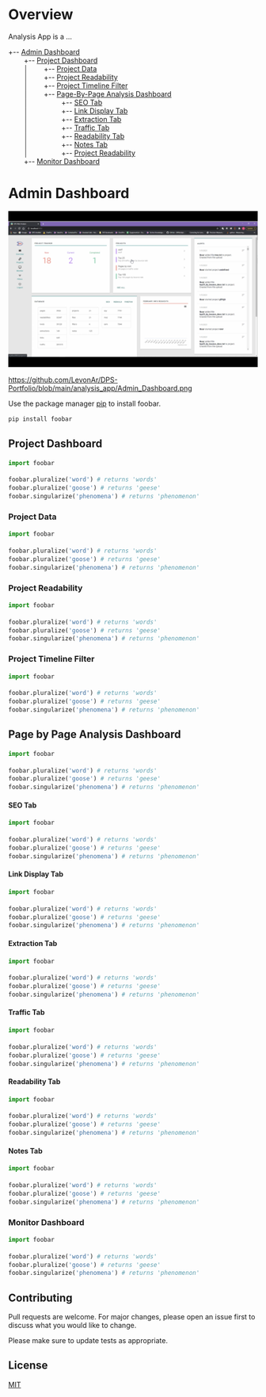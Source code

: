 # Overview

Analysis App is a ...


+-- [Admin Dashboard](#admin-dashboard)
\
&nbsp;&nbsp;&nbsp;&nbsp;&nbsp;&nbsp;&nbsp;&nbsp;+-- [Project Dashboard](#project-dashboard)
\
&nbsp;&nbsp;&nbsp;&nbsp;&nbsp;&nbsp;&nbsp;&nbsp;│&nbsp;&nbsp;&nbsp;&nbsp;&nbsp;&nbsp;&nbsp;&nbsp;+-- [Project Data](#project-data)
\
&nbsp;&nbsp;&nbsp;&nbsp;&nbsp;&nbsp;&nbsp;&nbsp;│&nbsp;&nbsp;&nbsp;&nbsp;&nbsp;&nbsp;&nbsp;&nbsp;+-- [Project Readability](#project-readability)
\
&nbsp;&nbsp;&nbsp;&nbsp;&nbsp;&nbsp;&nbsp;&nbsp;│&nbsp;&nbsp;&nbsp;&nbsp;&nbsp;&nbsp;&nbsp;&nbsp;+-- [Project Timeline Filter](#project-timeline-filter)
\
&nbsp;&nbsp;&nbsp;&nbsp;&nbsp;&nbsp;&nbsp;&nbsp;│&nbsp;&nbsp;&nbsp;&nbsp;&nbsp;&nbsp;&nbsp;&nbsp;+-- [Page-By-Page Analysis Dashboard](#page-by-page-analysis-dashboard)
\
&nbsp;&nbsp;&nbsp;&nbsp;&nbsp;&nbsp;&nbsp;&nbsp;│&nbsp;&nbsp;&nbsp;&nbsp;&nbsp;&nbsp;&nbsp;&nbsp;&nbsp;&nbsp;&nbsp;&nbsp;&nbsp;&nbsp;&nbsp;&nbsp; +-- [SEO Tab](#seo-tab)
\
&nbsp;&nbsp;&nbsp;&nbsp;&nbsp;&nbsp;&nbsp;&nbsp;│&nbsp;&nbsp;&nbsp;&nbsp;&nbsp;&nbsp;&nbsp;&nbsp;&nbsp;&nbsp;&nbsp;&nbsp;&nbsp;&nbsp;&nbsp;&nbsp; +-- [Link Display Tab](#link-display-tab)
\
&nbsp;&nbsp;&nbsp;&nbsp;&nbsp;&nbsp;&nbsp;&nbsp;│&nbsp;&nbsp;&nbsp;&nbsp;&nbsp;&nbsp;&nbsp;&nbsp;&nbsp;&nbsp;&nbsp;&nbsp;&nbsp;&nbsp;&nbsp;&nbsp; +-- [Extraction Tab](#extraction-tab)
\
&nbsp;&nbsp;&nbsp;&nbsp;&nbsp;&nbsp;&nbsp;&nbsp;│&nbsp;&nbsp;&nbsp;&nbsp;&nbsp;&nbsp;&nbsp;&nbsp;&nbsp;&nbsp;&nbsp;&nbsp;&nbsp;&nbsp;&nbsp;&nbsp; +-- [Traffic Tab](#traffic-tab)
\
&nbsp;&nbsp;&nbsp;&nbsp;&nbsp;&nbsp;&nbsp;&nbsp;│&nbsp;&nbsp;&nbsp;&nbsp;&nbsp;&nbsp;&nbsp;&nbsp;&nbsp;&nbsp;&nbsp;&nbsp;&nbsp;&nbsp;&nbsp;&nbsp; +-- [Readability Tab](#readability-tab)
\
&nbsp;&nbsp;&nbsp;&nbsp;&nbsp;&nbsp;&nbsp;&nbsp;│&nbsp;&nbsp;&nbsp;&nbsp;&nbsp;&nbsp;&nbsp;&nbsp;&nbsp;&nbsp;&nbsp;&nbsp;&nbsp;&nbsp;&nbsp;&nbsp; +-- [Notes Tab](#notes-tab)
\
&nbsp;&nbsp;&nbsp;&nbsp;&nbsp;&nbsp;&nbsp;&nbsp;│&nbsp;&nbsp;&nbsp;&nbsp;&nbsp;&nbsp;&nbsp;&nbsp;&nbsp;&nbsp;&nbsp;&nbsp;&nbsp;&nbsp;&nbsp;&nbsp; +-- [Project Readability](#project-readability)
\
&nbsp;&nbsp;&nbsp;&nbsp;&nbsp;&nbsp;&nbsp;&nbsp;+-- [Monitor Dashboard](#monitor-dashboard)




# Admin Dashboard
![alt text](https://github.com/LevonAr/DPS-Portfolio/blob/main/analysis_app/Admin_Dashboard.png)

https://github.com/LevonAr/DPS-Portfolio/blob/main/analysis_app/Admin_Dashboard.png

Use the package manager [pip](https://pip.pypa.io/en/stable/) to install foobar.

```bash
pip install foobar
```

## Project Dashboard

```python
import foobar

foobar.pluralize('word') # returns 'words'
foobar.pluralize('goose') # returns 'geese'
foobar.singularize('phenomena') # returns 'phenomenon'
```
### Project Data

```python
import foobar

foobar.pluralize('word') # returns 'words'
foobar.pluralize('goose') # returns 'geese'
foobar.singularize('phenomena') # returns 'phenomenon'
```
### Project Readability

```python
import foobar

foobar.pluralize('word') # returns 'words'
foobar.pluralize('goose') # returns 'geese'
foobar.singularize('phenomena') # returns 'phenomenon'
```
### Project Timeline Filter

```python
import foobar

foobar.pluralize('word') # returns 'words'
foobar.pluralize('goose') # returns 'geese'
foobar.singularize('phenomena') # returns 'phenomenon'
```
## Page by Page Analysis Dashboard

```python
import foobar

foobar.pluralize('word') # returns 'words'
foobar.pluralize('goose') # returns 'geese'
foobar.singularize('phenomena') # returns 'phenomenon'
```
#### SEO Tab

```python
import foobar

foobar.pluralize('word') # returns 'words'
foobar.pluralize('goose') # returns 'geese'
foobar.singularize('phenomena') # returns 'phenomenon'
```
#### Link Display Tab

```python
import foobar

foobar.pluralize('word') # returns 'words'
foobar.pluralize('goose') # returns 'geese'
foobar.singularize('phenomena') # returns 'phenomenon'
```
#### Extraction Tab

```python
import foobar

foobar.pluralize('word') # returns 'words'
foobar.pluralize('goose') # returns 'geese'
foobar.singularize('phenomena') # returns 'phenomenon'
```
#### Traffic Tab

```python
import foobar

foobar.pluralize('word') # returns 'words'
foobar.pluralize('goose') # returns 'geese'
foobar.singularize('phenomena') # returns 'phenomenon'
```
#### Readability Tab

```python
import foobar

foobar.pluralize('word') # returns 'words'
foobar.pluralize('goose') # returns 'geese'
foobar.singularize('phenomena') # returns 'phenomenon'
```
#### Notes Tab

```python
import foobar

foobar.pluralize('word') # returns 'words'
foobar.pluralize('goose') # returns 'geese'
foobar.singularize('phenomena') # returns 'phenomenon'
```

### Monitor Dashboard

```python
import foobar

foobar.pluralize('word') # returns 'words'
foobar.pluralize('goose') # returns 'geese'
foobar.singularize('phenomena') # returns 'phenomenon'
```
## Contributing
Pull requests are welcome. For major changes, please open an issue first to discuss what you would like to change.

Please make sure to update tests as appropriate.

## License
[MIT](https://choosealicense.com/licenses/mit/)
